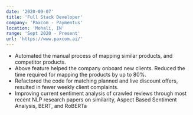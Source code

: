 ```yaml
---
date: '2020-09-07'
title: 'Full Stack Developer'
company: 'Paxcom - Paymentus'
location: 'Mohali, IN'
range: 'Sept 2020 - Present'
url: 'https://www.paxcom.ai/'
---
```


- Automated the manual process of mapping similar products, and competitor products.
- Above feature helped the company onboard new clients. Reduced the time required for mapping the products by up to 80%.
- Refactored the code for matching planned and live discount offers, resulted in fewer weekly client complaints.
- Improving current sentiment analysis of crawled reviews through most recent NLP research papers on similarity, Aspect Based Sentiment Analysis, BERT, and RoBERTa
